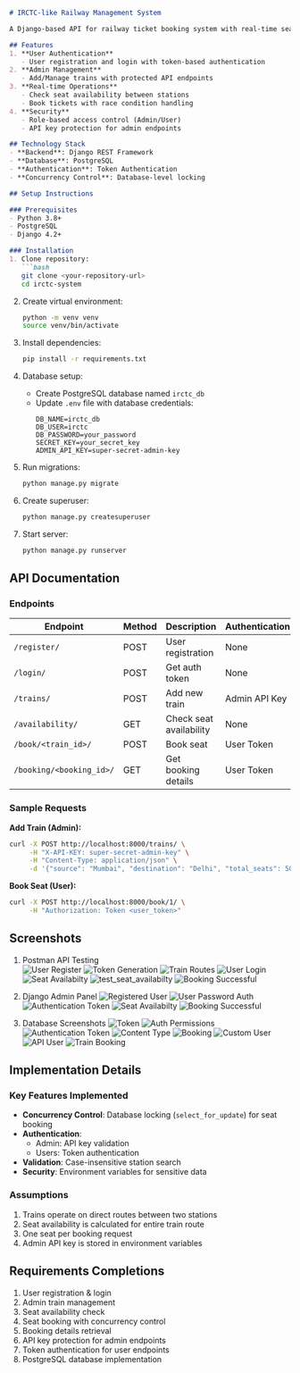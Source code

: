 ```markdown
# IRCTC-like Railway Management System

A Django-based API for railway ticket booking system with real-time seat availability and booking management.

## Features
1. **User Authentication**
   - User registration and login with token-based authentication
2. **Admin Management**
   - Add/Manage trains with protected API endpoints
3. **Real-time Operations**
   - Check seat availability between stations
   - Book tickets with race condition handling
4. **Security**
   - Role-based access control (Admin/User)
   - API key protection for admin endpoints

## Technology Stack
- **Backend**: Django REST Framework
- **Database**: PostgreSQL
- **Authentication**: Token Authentication
- **Concurrency Control**: Database-level locking

## Setup Instructions

### Prerequisites
- Python 3.8+
- PostgreSQL
- Django 4.2+

### Installation
1. Clone repository:
   ```bash
   git clone <your-repository-url>
   cd irctc-system
   ```

2. Create virtual environment:
   ```bash
   python -m venv venv
   source venv/bin/activate
   ```

3. Install dependencies:
   ```bash
   pip install -r requirements.txt
   ```

4. Database setup:
   - Create PostgreSQL database named `irctc_db`
   - Update `.env` file with database credentials:
     ```env
     DB_NAME=irctc_db
     DB_USER=irctc
     DB_PASSWORD=your_password
     SECRET_KEY=your_secret_key
     ADMIN_API_KEY=super-secret-admin-key
     ```

5. Run migrations:
   ```bash
   python manage.py migrate
   ```

6. Create superuser:
   ```bash
   python manage.py createsuperuser
   ```

7. Start server:
   ```bash
   python manage.py runserver
   ```

## API Documentation

### Endpoints
| Endpoint | Method | Description | Authentication |
|----------|--------|-------------|----------------|
| `/register/` | POST | User registration | None |
| `/login/` | POST | Get auth token | None |
| `/trains/` | POST | Add new train | Admin API Key |
| `/availability/` | GET | Check seat availability | None |
| `/book/<train_id>/` | POST | Book seat | User Token |
| `/booking/<booking_id>/` | GET | Get booking details | User Token |

### Sample Requests
**Add Train (Admin):**
```bash
curl -X POST http://localhost:8000/trains/ \
     -H "X-API-KEY: super-secret-admin-key" \
     -H "Content-Type: application/json" \
     -d '{"source": "Mumbai", "destination": "Delhi", "total_seats": 50}'
```

**Book Seat (User):**
```bash
curl -X POST http://localhost:8000/book/1/ \
     -H "Authorization: Token <user_token>"
```

## Screenshots
1. Postman API Testing  
   ![User Register](screenshots/register_user.png)
   ![Token Generation](screenshots/admin_step_1.png)
   ![Train Routes](screenshots/admin_step_2.png)
   ![User Login](screenshots/user_login.png.png)
   ![Seat Availabilty](screenshots/seat_availabilty.png)
   ![test_seat_availabilty](screenshots/test_seat_availabilty.png)
   ![Booking Successful](screenshots/booking_successful.png)

2. Django Admin Panel
   ![Registered User](screenshots/django/user_admin_1.png)
   ![User Password Auth](screenshots/django/user_admin_in.png)
   ![Authentication Token](screenshots/django/auth_token.png)
   ![Seat Availabilty](screenshots/django/available_seats.png)
   ![Booking Successful](screenshots/django/bookings.png)

2. Database Screenshots
   ![Token](screenshots/database/1.png)
   ![Auth Permissions](screenshots/database/2.png)
   ![Authentication Token](screenshots/database/3.png)
   ![Content Type](screenshots/database/4.png)
   ![Booking](screenshots/database/5.png)
   ![Custom User](screenshots/database/6.png)
   ![API User](screenshots/database/7.png)
   ![Train Booking](screenshots/database/8.png)


## Implementation Details

### Key Features Implemented
- **Concurrency Control**: Database locking (`select_for_update`) for seat booking
- **Authentication**: 
  - Admin: API key validation
  - Users: Token authentication
- **Validation**: Case-insensitive station search
- **Security**: Environment variables for sensitive data

### Assumptions
1. Trains operate on direct routes between two stations
2. Seat availability is calculated for entire train route
3. One seat per booking request
4. Admin API key is stored in environment variables

## Requirements Completions
1. User registration & login  
2. Admin train management  
3. Seat availability check  
4. Seat booking with concurrency control  
5. Booking details retrieval  
6. API key protection for admin endpoints  
7. Token authentication for user endpoints  
8. PostgreSQL database implementation  





